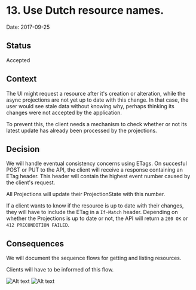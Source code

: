 # 13. Use Dutch resource names.

Date: 2017-09-25

## Status

Accepted

## Context

The UI might request a resource after it's creation or alteration, while the async projections are not yet up to date with this change.
In that case, the user would see stale data without knowing why, perhaps thinking its changes were not accepted by the application.

To prevent this, the client needs a mechanism to check whether or not its latest update has already been processed by the projections.

## Decision

We will handle eventual consistency concerns using ETags. On succesful POST or PUT to the API, the client will receive a response containing an ETag header. This header will contain the highest event number caused by the client's request.

All Projections will update their ProjectionState with this number.

If a client wants to know if the resource is up to date with their changes, they will have to include the ETag in a `If-Match` header. Depending on whether the Projections is up to date or not, the API will return a `200 OK` or `412 PRECONDITION FAILED`.


## Consequences

We will document the sequence flows for getting and listing resources.

Clients will have to be informed of this flow.

![Alt text](./../diagrams/eventual-consistency-sequence-with-lists.png)
![Alt text](./../diagrams/eventual-consistency-sequence-with-single-resource.png)
